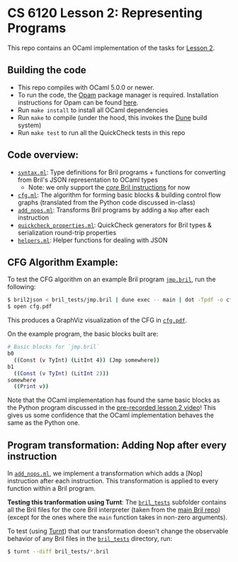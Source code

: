 # CS 6120 Lesson 2: Representing Programs 

This repo contains an OCaml implementation of the tasks for [Lesson 2](https://www.cs.cornell.edu/courses/cs6120/2025sp/lesson/2//#tasks).

## Building the code
- This repo compiles with OCaml 5.0.0 or newer.
- To run the code, the [Opam](https://opam.ocaml.org) package manager is required. Installation instructions for Opam can be found [here](https://opam.ocaml.org/doc/Install.html).
- Run `make install` to install all OCaml dependencies
- Run `make` to compile (under the hood, this invokes the [Dune](https://dune.build/install) build system)
- Run `make test` to run all the QuickCheck tests in this repo 

## Code overview:
- [`syntax.ml`](./lib/syntax.ml): Type definitions for Bril programs + functions for converting from Bril's JSON representation to OCaml types
  - Note: we only support the [*core* Bril instructions](https://capra.cs.cornell.edu/bril/lang/core.html) for now
- [`cfg.ml`](./lib/cfg.ml): The algorithm for forming basic blocks & building control flow graphs 
  (translated from the Python code discussed in-class)
- [`add_nops.ml`](./lib/add_nops.ml): Transforms Bril programs by adding a `Nop` after each instruction
- [`quickcheck_properties.ml`](./lib/quickcheck_properties.ml): QuickCheck generators for Bril types & serialization round-trip properties
- [`helpers.ml`](./lib/helpers.ml): Helper functions for dealing with JSON 

## CFG Algorithm Example:
To test the CFG algorithm on an example Bril program [`jmp.bril`](./bril_tests/jmp.bril), run the following:
```bash 
$ bril2json < bril_tests/jmp.bril | dune exec -- main | dot -Tpdf -o cfg.pdf
$ open cfg.pdf
```
This produces a GraphViz visualization of the CFG in [`cfg.pdf`](./cfg.pdf).

On the example program, the basic blocks built are: 
```bash
# Basic blocks for `jmp.bril`
b0
  ((Const (v TyInt) (LitInt 4)) (Jmp somewhere))
b1
  ((Const (v TyInt) (LitInt 2)))
somewhere
  ((Print v))
```
Note that the OCaml implementation has found the same basic blocks as the Python program discussed in the [pre-recorded lesson 2 video](https://www.cs.cornell.edu/courses/cs6120/2025sp/lesson/2//#tasks)! This gives us some confidence that the OCaml implementation behaves the same as the Python one.

## Program transformation: Adding Nop after every instruction 
In [`add_nops.ml`](./lib/add_nops.ml), we implement a transformation which adds a [Nop] instruction
after each instruction. This transformation is applied to every function within a Bril program. 

**Testing this tranformation using Turnt**:
The [`bril_tests`](./bril_tests/) subfolder contains all the Bril files for the core Bril interpreter (taken from the [main Bril repo](https://github.com/sampsyo/bril/tree/main/test/interp/core)) (except for the ones where the `main` function takes in non-zero arguments). 

To test (using [Turnt](https://github.com/cucapra/turnt)) that our transformation doesn't change the observable behavior of any Bril files in the [`bril_tests`](./bril_tests) directory, run:
```bash
$ turnt --diff bril_tests/*.bril
```
